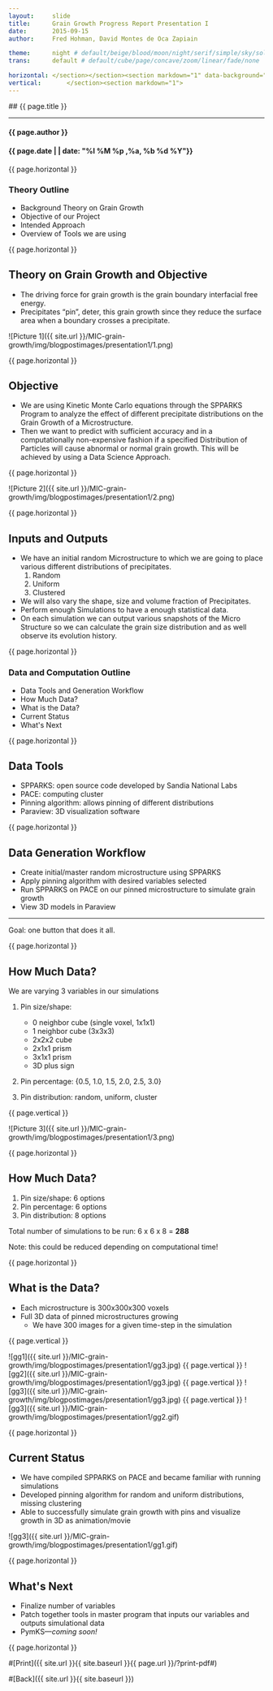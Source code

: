 ```yaml
---
layout:     slide
title:     	Grain Growth Progress Report Presentation I
date:      	2015-09-15
author:     Fred Hohman, David Montes de Oca Zapiain

theme:		night # default/beige/blood/moon/night/serif/simple/sky/solarized
trans:		default # default/cube/page/concave/zoom/linear/fade/none

horizontal:	</section></section><section markdown="1" data-background="http://ahmetcecen.github.io/project-pages/img/slidebackground.png"><section markdown="1">
vertical:		</section><section markdown="1">
---
```

<section markdown="1" data-background="http://ahmetcecen.github.io/project-pages/img/slidebackground.png"><section markdown="1">
## {{ page.title }}

<hr>

#### {{ page.author }}

#### {{ page.date | | date: "%I %M %p ,%a, %b %d %Y"}}

{{ page.horizontal }}

<!-- Start Writing Below in Markdown -->

# Theory Outline

* Background Theory on Grain Growth
* Objective of our Project
* Intended Approach
* Overview of Tools we are using

{{ page.horizontal }}

## Theory on Grain Growth and Objective

* The driving force for grain growth is the grain boundary interfacial free energy. 
* Precipitates “pin”, deter, this grain growth since they reduce the surface area when a boundary crosses a precipitate. 

![Picture 1]({{ site.url }}/MIC-grain-growth/img/blogpostimages/presentation1/1.png)

{{ page.horizontal }}

## Objective 

* We are using Kinetic Monte Carlo equations through the SPPARKS Program to analyze the effect of different precipitate distributions on the Grain Growth of a Microstructure. 
* Then we want to predict with sufficient accuracy and in a computationally non-expensive fashion if a specified Distribution of Particles will cause abnormal or normal grain growth. This will be achieved by using a Data Science Approach.

{{ page.horizontal }}

![Picture 2]({{ site.url }}/MIC-grain-growth/img/blogpostimages/presentation1/2.png)

{{ page.horizontal }}

## Inputs and Outputs

* We have an initial random Microstructure to which we are going to place various different distributions of precipitates. 
	1. Random
	2. Uniform
	3. Clustered
* We will also vary the shape, size and volume fraction of Precipitates. 
* Perform enough Simulations to have a enough statistical data. 
* On each simulation we can output various snapshots of the Micro Structure so we can calculate the grain size distribution and as well observe its evolution history. 

{{ page.horizontal }}

# Data and Computation Outline

* Data Tools and Generation Workflow
* How Much Data?
* What is the Data?
* Current Status
* What's Next

{{ page.horizontal }}

## Data Tools

* SPPARKS: open source code developed by Sandia National Labs
* PACE: computing cluster 
* Pinning algorithm: allows pinning of different distributions 
* Paraview: 3D visualization software

{{ page.horizontal }}

## Data Generation Workflow

* Create initial/master random microstructure using SPPARKS
* Apply pinning algorithm with desired variables selected
* Run SPPARKS on PACE on our pinned microstructure to simulate grain growth
* View 3D models in Paraview

***

Goal: one button that does it all.

{{ page.horizontal }}

## How Much Data? 

We are varying 3 variables in our simulations

1. Pin size/shape:
	
	* 0 neighbor cube (single voxel, 1x1x1)
	* 1 neighbor cube (3x3x3)
	* 2x2x2 cube
	* 2x1x1 prism
	* 3x1x1 prism
	* 3D plus sign

2. Pin percentage: {0.5, 1.0, 1.5, 2.0, 2.5, 3.0}
3. Pin distribution: random, uniform, cluster

{{ page.vertical }}

![Picture 3]({{ site.url }}/MIC-grain-growth/img/blogpostimages/presentation1/3.png)

{{ page.horizontal }}

## How Much Data? 

1. Pin size/shape: 6 options
2. Pin percentage: 6 options
3. Pin distribution: 8 options

Total number of simulations to be run: 6 x 6 x 8 = **288**

Note: this could be reduced depending on computational time!

{{ page.horizontal }}

## What is the Data?

* Each microstructure is 300x300x300 voxels
* Full 3D data of pinned microstructures growing
	* We have 300 images for a given time-step in the simulation

{{ page.vertical }}

![gg1]({{ site.url }}/MIC-grain-growth/img/blogpostimages/presentation1/gg3.jpg)
{{ page.vertical }}
![gg2]({{ site.url }}/MIC-grain-growth/img/blogpostimages/presentation1/gg3.jpg)
{{ page.vertical }}
![gg3]({{ site.url }}/MIC-grain-growth/img/blogpostimages/presentation1/gg3.jpg)
{{ page.vertical }}
![gg3]({{ site.url }}/MIC-grain-growth/img/blogpostimages/presentation1/gg2.gif)

{{ page.horizontal }}

## Current Status

* We have compiled SPPARKS on PACE and became familiar with running simulations
* Developed pinning algorithm for random and uniform distributions, missing clustering
* Able to successfully simulate grain growth with pins and visualize growth in 3D as animation/movie

![gg3]({{ site.url }}/MIC-grain-growth/img/blogpostimages/presentation1/gg1.gif)

{{ page.horizontal }}

## What's Next

* Finalize number of variables
* Patch together tools in master program that inputs our variables and outputs simulational data 
* PymKS—*coming soon!*

<!-- End Here -->


{{ page.horizontal }}

#[Print]({{ site.url }}{{ site.baseurl }}{{ page.url }}/?print-pdf#)

#[Back]({{ site.url }}{{ site.baseurl }})

</section></section>

